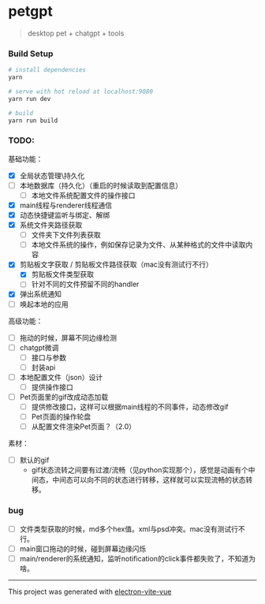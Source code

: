 # petgpt

> desktop pet + chatgpt + tools

### Build Setup

``` bash
# install dependencies
yarn

# serve with hot reload at localhost:9080
yarn run dev

# build
yarn run build
```

### TODO:
基础功能：
- [x] 全局状态管理\持久化
- [ ] 本地数据库（持久化）（重启的时候读取到配置信息）
  - [ ] 本地文件系统配置文件的操作接口
- [x] main线程与renderer线程通信
- [x] 动态快捷键监听与绑定、解绑
- [x] 系统文件夹路径获取
  - [ ] 文件夹下文件列表获取
  - [ ] 本地文件系统的操作，例如保存记录为文件、从某种格式的文件中读取内容
- [x] 剪贴板文字获取 / 剪贴板文件路径获取（mac没有测试行不行）
  - [x] 剪贴板文件类型获取
  - [ ] 针对不同的文件预留不同的handler
- [x] 弹出系统通知 
- [ ] 唤起本地的应用

高级功能：
- [ ] 拖动的时候，屏幕不同边缘检测
- [ ] chatgpt微调
  - [ ] 接口与参数
  - [ ] 封装api
- [ ] 本地配置文件（json）设计
  - [ ] 提供操作接口
- [ ] Pet页面里的gif改成动态加载
  - [ ] 提供修改接口，这样可以根据main线程的不同事件，动态修改gif
  - [ ] Pet页面的操作轮盘
  - [ ] 从配置文件渲染Pet页面？（2.0）

素材：
- [ ] 默认的gif
  - gif状态流转之间要有过渡/流畅（见python实现那个），感觉是动画有个中间态，中间态可以向不同的状态进行转移，这样就可以实现流畅的状态转移。

### bug
- [ ] 文件类型获取的时候，md多个hex值。xml与psd冲突。mac没有测试行不行。
- [ ] main窗口拖动的时候，碰到屏幕边缘闪烁
- [ ] main/renderer的系统通知，监听notification的click事件都失败了，不知道为啥。
---

This project was generated with [electron-vite-vue](https://github.com/electron-vite/electron-vite-vue)
